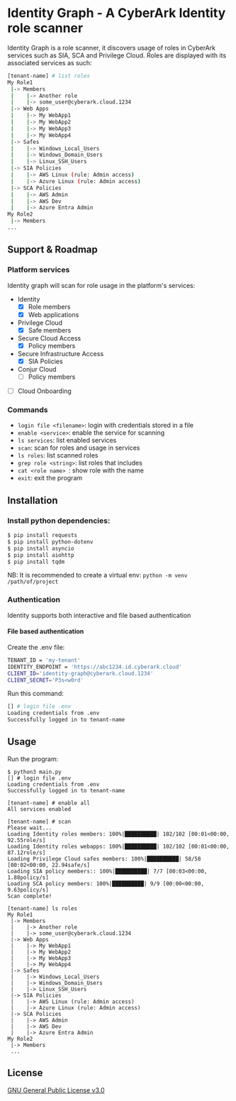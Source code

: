 # Identity Graph - A CyberArk Identity role scanner 

Identity Graph is a role scanner, it discovers usage of roles in CyberArk services such as SIA, SCA and Privilege Cloud.
Roles are displayed with its associated services as such:

```bash
[tenant-name] # list roles
My Role1
 |-> Members
 |    |-> Another role
 |    |-> some_user@cyberark.cloud.1234
 |-> Web Apps
 |    |-> My WebApp1
 |    |-> My WebApp2
 |    |-> My WebApp3
 |    |-> My WebApp4
 |-> Safes
 |    |-> Windows_Local_Users
 |    |-> Windows_Domain_Users
 |    |-> Linux_SSH_Users
 |-> SIA Policies
 |    |-> AWS Linux (rule: Admin access)
 |    |-> Azure Linux (rule: Admin access)
 |-> SCA Policies
 |    |-> AWS Admin
 |    |-> AWS Dev
 |    |-> Azure Entra Admin
My Role2
 |-> Members
...
```

## Support & Roadmap

### Platform services
Identity graph will scan for role usage in the platform's services: 
- Identity
  - [x] Role members
  - [x] Web applications
- Privilege Cloud
  - [x] Safe members
- Secure Cloud Access
  - [x] Policy members
- Secure Infrastructure Access
  - [x] SIA Policies
- Conjur Cloud
  - [ ] Policy members
- [ ] Cloud Onboarding

### Commands
- `login file <filename>`: login with credentials stored in a file
- `enable <service>`: enable the service for scanning
- `ls services`: list enabled services
- `scan`: scan for roles and usage in services
- `ls roles`: list scanned roles
- `grep role <string>`: list roles that includes <string>
- `cat <role name> `: show role with the name <role name>
- `exit`: exit the program
## Installation

### Install python dependencies:
```bash
$ pip install requests
$ pip install python-dotenv
$ pip install asyncio
$ pip install aiohttp
$ pip install tqdm
```
NB: It is recommended to create a virtual env: `python -m venv /path/of/project`

### Authentication

Identity supports both interactive and file based authentication

#### File based authentication
Create the .env file:
```bash
TENANT_ID = 'my-tenant'
IDENTITY_ENDPOINT = 'https://abc1234.id.cyberark.cloud'
CLIENT_ID='identity-graph@cyberark.cloud.1234'
CLIENT_SECRET='P3s<w0rd'
```

Run this command:
```bash
[] # login file .env
Loading credentials from .env
Successfully logged in to tenant-name
```

## Usage

Run the program:
```
$ python3 main.py
[] # login file .env
Loading credentials from .env
Successfully logged in to tenant-name

[tenant-name] # enable all
All services enabled

[tenant-name] # scan
Please wait...
Loading Identity roles members: 100%|██████████| 102/102 [00:01<00:00, 92.55role/s]
Loading Identity roles webapps: 100%|██████████| 102/102 [00:01<00:00, 87.12role/s]
Loading Privilege Cloud safes members: 100%|██████████| 58/58 [00:02<00:00, 22.94safe/s]
Loading SIA policy members:: 100%|██████████| 7/7 [00:03<00:00,  1.88policy/s]
Loading SCA policy members: 100%|██████████| 9/9 [00:00<00:00,  9.63policy/s]
Scan complete!

[tenant-name] ls roles
My Role1
 |-> Members
 |    |-> Another role
 |    |-> some_user@cyberark.cloud.1234
 |-> Web Apps
 |    |-> My WebApp1
 |    |-> My WebApp2
 |    |-> My WebApp3
 |    |-> My WebApp4
 |-> Safes
 |    |-> Windows_Local_Users
 |    |-> Windows_Domain_Users
 |    |-> Linux_SSH_Users
 |-> SIA Policies
 |    |-> AWS Linux (rule: Admin access)
 |    |-> Azure Linux (rule: Admin access)
 |-> SCA Policies
 |    |-> AWS Admin
 |    |-> AWS Dev
 |    |-> Azure Entra Admin
My Role2
 |-> Members
 ...
```

## License

[GNU General Public License v3.0](https://choosealicense.com/licenses/gpl-3.0/)